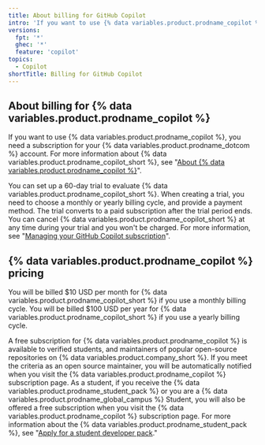 ```yaml
---
title: About billing for GitHub Copilot
intro: 'If you want to use {% data variables.product.prodname_copilot %}, you need a subscription for your {% data variables.product.prodname_dotcom %} account.'
versions:
  fpt: '*'
  ghec: '*'
  feature: 'copilot'
topics:
  - Copilot
shortTitle: Billing for GitHub Copilot
---
```

## About billing for {% data variables.product.prodname_copilot %}

If you want to use {% data variables.product.prodname_copilot %}, you need a subscription for your {% data variables.product.prodname_dotcom %} account. For more information about {% data variables.product.prodname_copilot_short %}, see "[About {% data variables.product.prodname_copilot %}](/en/copilot/overview-of-github-copilot/about-github-copilot)".

You can set up a 60-day trial to evaluate {% data variables.product.prodname_copilot_short %}. When creating a trial, you need to choose a monthly or yearly billing cycle, and provide a payment method. The trial converts to a paid subscription after the trial period ends. You can cancel {% data variables.product.prodname_copilot_short %} at any time during your trial and you won't be charged. For more information, see "[Managing your GitHub Copilot subscription](/en/billing/managing-billing-for-github-copilot/managing-your-github-copilot-subscription)".

## {% data variables.product.prodname_copilot %} pricing

You will be billed $10 USD per month for {% data variables.product.prodname_copilot_short %} if you use a monthly billing cycle. You will be billed $100 USD per year for {% data variables.product.prodname_copilot_short %} if you use a yearly billing cycle. 

A free subscription for {% data variables.product.prodname_copilot %} is available to verified students, and maintainers of popular open-source repositories on {% data variables.product.company_short %}. If you meet the criteria as an open source maintainer, you will be automatically notified when you visit the {% data variables.product.prodname_copilot %} subscription page. As a student, if you receive the {% data variables.product.prodname_student_pack %} or you are a {% data variables.product.prodname_global_campus %} Student, you will also be offered a free subscription when you visit the {% data variables.product.prodname_copilot %} subscription page. For more information about the {% data variables.product.prodname_student_pack %}, see "[Apply for a student developer pack](/education/explore-the-benefits-of-teaching-and-learning-with-github-education/use-github-for-your-schoolwork/apply-for-a-student-developer-pack)."
